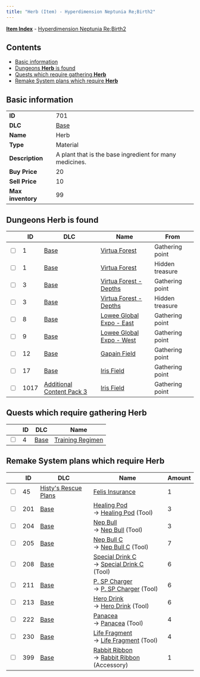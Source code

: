 ```yaml
---
title: "Herb (Item) - Hyperdimension Neptunia Re;Birth2"
---
```


[**Item Index**](/neptunia/rb2/item/index.html) - [Hyperdimension Neptunia Re;Birth2](/neptunia/rb2)

## Contents

- [Basic information](#basic-information)
- [Dungeons **Herb** is found](#dungeons-herb-is-found)
- [Quests which require gathering **Herb**](#quests-which-require-gathering-herb)
- [Remake System plans which require **Herb**](#remake-system-plans-which-require-herb)

## Basic information

|   |   |
| -- | -- |
| **ID** | 701 |
| **DLC** | [Base](/neptunia/rb2/dlc/0-base.html) |
| **Name** | Herb |
| **Type** | Material |
| **Description** | A plant that is the base ingredient for many medicines. |
| **Buy Price** | 20 |
| **Sell Price** | 10 |
| **Max inventory** | 99 |

## Dungeons **Herb** is found

|    | ID | DLC | Name | From |
| -- | -- | --- | ---- | ---- |
| <input type="checkbox" id="rb2-dungeon-0-1" class="trackbox" /> | 1 | [Base](/neptunia/rb2/dlc/0-base.html) | [Virtua Forest](/neptunia/rb2/dungeon/0-1-virtua-forest.html) | Gathering point |
| <input type="checkbox" id="rb2-dungeon-0-1" class="trackbox" /> | 1 | [Base](/neptunia/rb2/dlc/0-base.html) | [Virtua Forest](/neptunia/rb2/dungeon/0-1-virtua-forest.html) | Hidden treasure |
| <input type="checkbox" id="rb2-dungeon-0-3" class="trackbox" /> | 3 | [Base](/neptunia/rb2/dlc/0-base.html) | [Virtua Forest - Depths](/neptunia/rb2/dungeon/0-3-virtua-forest-depths.html) | Gathering point |
| <input type="checkbox" id="rb2-dungeon-0-3" class="trackbox" /> | 3 | [Base](/neptunia/rb2/dlc/0-base.html) | [Virtua Forest - Depths](/neptunia/rb2/dungeon/0-3-virtua-forest-depths.html) | Hidden treasure |
| <input type="checkbox" id="rb2-dungeon-0-8" class="trackbox" /> | 8 | [Base](/neptunia/rb2/dlc/0-base.html) | [Lowee Global Expo - East](/neptunia/rb2/dungeon/0-8-lowee-global-expo-east.html) | Gathering point |
| <input type="checkbox" id="rb2-dungeon-0-9" class="trackbox" /> | 9 | [Base](/neptunia/rb2/dlc/0-base.html) | [Lowee Global Expo - West](/neptunia/rb2/dungeon/0-9-lowee-global-expo-west.html) | Gathering point |
| <input type="checkbox" id="rb2-dungeon-0-12" class="trackbox" /> | 12 | [Base](/neptunia/rb2/dlc/0-base.html) | [Gapain Field](/neptunia/rb2/dungeon/0-12-gapain-field.html) | Gathering point |
| <input type="checkbox" id="rb2-dungeon-0-17" class="trackbox" /> | 17 | [Base](/neptunia/rb2/dlc/0-base.html) | [Iris Field](/neptunia/rb2/dungeon/0-17-iris-field.html) | Gathering point |
| <input type="checkbox" id="rb2-dungeon-5-1017" class="trackbox" /> | 1017 | [Additional Content Pack 3](/neptunia/rb2/dlc/5-pack3.html) | [Iris Field](/neptunia/rb2/dungeon/5-1017-iris-field.html) | Gathering point |

## Quests which require gathering **Herb**

|    | ID | DLC | Name |
| -- | -- | --- | ---- |
| <input type="checkbox" id="rb2-quest-0-4" class="trackbox" /> | 4 | [Base](/neptunia/rb2/dlc/0-base.html) | [Training Regimen](/neptunia/rb2/quest/0-4-training-regimen.html) |

## Remake System plans which require **Herb**

|    | ID | DLC | Name | Amount |
| -- | -- | --- | ---- | ------ |
| <input type="checkbox" id="rb2-remake-6-45" class="trackbox" /> | 45 | [Histy's Rescue Plans](/neptunia/rb2/dlc/6-histy-rescue.html) | [Felis Insurance](/neptunia/rb2/remake/6-45-felis-insurance.html) | 1 |
| <input type="checkbox" id="rb2-remake-0-201" class="trackbox" /> | 201 | [Base](/neptunia/rb2/dlc/0-base.html) | [Healing Pod](/neptunia/rb2/remake/0-201-healing-pod.html)<br />→ [Healing Pod](/neptunia/rb2/item/0-2-healing-pod.html) (Tool) | 3 |
| <input type="checkbox" id="rb2-remake-0-204" class="trackbox" /> | 204 | [Base](/neptunia/rb2/dlc/0-base.html) | [Nep Bull](/neptunia/rb2/remake/0-204-nep-bull.html)<br />→ [Nep Bull](/neptunia/rb2/item/0-5-nep-bull.html) (Tool) | 3 |
| <input type="checkbox" id="rb2-remake-0-205" class="trackbox" /> | 205 | [Base](/neptunia/rb2/dlc/0-base.html) | [Nep Bull C](/neptunia/rb2/remake/0-205-nep-bull-c.html)<br />→ [Nep Bull C](/neptunia/rb2/item/0-6-nep-bull-c.html) (Tool) | 7 |
| <input type="checkbox" id="rb2-remake-0-208" class="trackbox" /> | 208 | [Base](/neptunia/rb2/dlc/0-base.html) | [Special Drink C](/neptunia/rb2/remake/0-208-special-drink-c.html)<br />→ [Special Drink C](/neptunia/rb2/item/0-10-special-drink-c.html) (Tool) | 6 |
| <input type="checkbox" id="rb2-remake-0-211" class="trackbox" /> | 211 | [Base](/neptunia/rb2/dlc/0-base.html) | [P. SP Charger](/neptunia/rb2/remake/0-211-p-sp-charger.html)<br />→ [P. SP Charger](/neptunia/rb2/item/0-15-p-sp-charger.html) (Tool) | 6 |
| <input type="checkbox" id="rb2-remake-0-213" class="trackbox" /> | 213 | [Base](/neptunia/rb2/dlc/0-base.html) | [Hero Drink](/neptunia/rb2/remake/0-213-hero-drink.html)<br />→ [Hero Drink](/neptunia/rb2/item/0-17-hero-drink.html) (Tool) | 6 |
| <input type="checkbox" id="rb2-remake-0-222" class="trackbox" /> | 222 | [Base](/neptunia/rb2/dlc/0-base.html) | [Panacea](/neptunia/rb2/remake/0-222-panacea.html)<br />→ [Panacea](/neptunia/rb2/item/0-27-panacea.html) (Tool) | 4 |
| <input type="checkbox" id="rb2-remake-0-230" class="trackbox" /> | 230 | [Base](/neptunia/rb2/dlc/0-base.html) | [Life Fragment](/neptunia/rb2/remake/0-230-life-fragment.html)<br />→ [Life Fragment](/neptunia/rb2/item/0-35-life-fragment.html) (Tool) | 4 |
| <input type="checkbox" id="rb2-remake-0-399" class="trackbox" /> | 399 | [Base](/neptunia/rb2/dlc/0-base.html) | [Rabbit Ribbon](/neptunia/rb2/remake/0-399-rabbit-ribbon.html)<br />→ [Rabbit Ribbon](/neptunia/rb2/item/0-2316-rabbit-ribbon.html) (Accessory) | 1 |